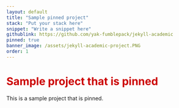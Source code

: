```yaml
---
layout: default
title: "Sample pinned project"
stack: "Put your stack here"
snippet: "Write a snippet here"
githublink: https://github.com/yak-fumblepack/jekyll-academic
pinned: true
banner_image: /assets/jekyll-academic-project.PNG
order: 1
---
```


<h1 style="color: #cc0000">Sample project that is pinned</h1> 

This is a sample project that is pinned.